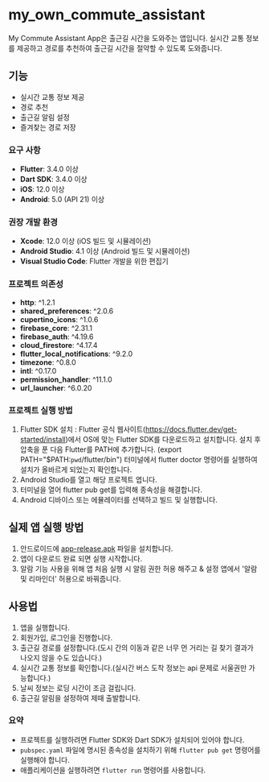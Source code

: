 # my_own_commute_assistant

My Commute Assistant App은 출근길 시간을 도와주는 앱입니다. 실시간 교통 정보를 제공하고 경로를 추천하여 출근길 시간을 절약할 수 있도록 도와줍니다.

## 기능
- 실시간 교통 정보 제공
- 경로 추천
- 출근길 알림 설정
- 즐겨찾는 경로 저장

### 요구 사항
- **Flutter**: 3.4.0 이상
- **Dart SDK**: 3.4.0 이상
- **iOS**: 12.0 이상
- **Android**: 5.0 (API 21) 이상

### 권장 개발 환경
- **Xcode**: 12.0 이상 (iOS 빌드 및 시뮬레이션)
- **Android Studio**: 4.1 이상 (Android 빌드 및 시뮬레이션)
- **Visual Studio Code**: Flutter 개발을 위한 편집기

### 프로젝트 의존성
- **http**: ^1.2.1
- **shared_preferences**: ^2.0.6
- **cupertino_icons**: ^1.0.6
- **firebase_core**: ^2.31.1
- **firebase_auth**: ^4.19.6
- **cloud_firestore**: ^4.17.4
- **flutter_local_notifications**: ^9.2.0
- **timezone**: ^0.8.0
- **intl**: ^0.17.0
- **permission_handler**: ^11.1.0
- **url_launcher**: ^6.0.20

### 프로젝트 실행 방법
1. Flutter SDK 설치
   : Flutter 공식 웹사이트(https://docs.flutter.dev/get-started/install)에서 OS에 맞는 Flutter SDK를 다운로드하고 설치합니다.
   설치 후 압축을 푼 다음 Flutter를 PATH에 추가합니다. (export PATH="$PATH:`pwd`/flutter/bin")
   터미널에서 flutter doctor 명령어를 실행하여 설치가 올바르게 되었는지 확인합니다.
2. Android Studio를 열고 해당 프로젝트 엽니다.
3. 터미널을 열어 flutter pub get를 입력해 종속성을 해결합니다.
4. Android 디바이스 또는 에뮬레이터를 선택하고 빌드 및 실행합니다.

## 실제 앱 실행 방법
1. 안드로이드에 [app-release.apk](https://github.com/ahhyun1/my_own_commute_assistant/blob/5c7cb94b2e00c3684d42c74698723a6583591887/app-release.apk) 파일을 설치합니다.  
2. 앱이 다운로드 완료 되면 실행 시작합니다.
3. 알람 기능 사용을 위해 앱 처음 실행 시 알림 권한 허용 해주고 & 설정 앱에서 '알람 및 리마인더' 허용으로 바꿔줍니다.

## 사용법
1. 앱을 실행합니다.
2. 회원가입, 로그인을 진행합니다.
3. 출근길 경로를 설정합니다.(도시 간의 이동과 같은 너무 먼 거리는 길 찾기 결과가 나오지 않을 수도 있습니다.)
4. 실시간 교통 정보를 확인합니다.(실시간 버스 도착 정보는 api 문제로 서울권만 가능합니다.)
5. 날씨 정보는 로딩 시간이 조금 걸립니다.
6. 출근길 알림을 설정하여 제때 출발합니다.

### 요약
- 프로젝트를 실행하려면 Flutter SDK와 Dart SDK가 설치되어 있어야 합니다.
- `pubspec.yaml` 파일에 명시된 종속성을 설치하기 위해 `flutter pub get` 명령어를 실행해야 합니다.
- 애플리케이션을 실행하려면 `flutter run` 명령어를 사용합니다.
